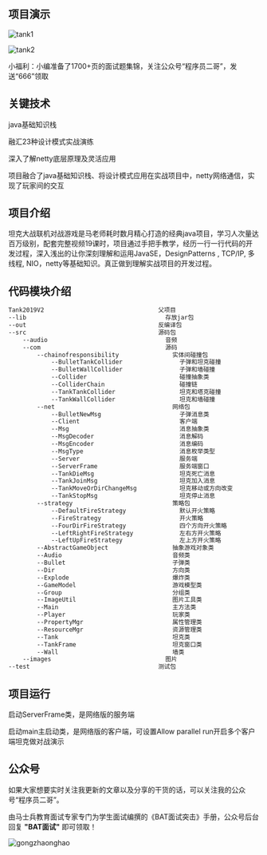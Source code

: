 ## 项目演示

![tank1](github-readme.assets/tank1.png)

![tank2](github-readme.assets/tank2.png)

小福利：小编准备了1700+页的面试题集锦，关注公众号“程序员二哥”，发送“666”领取

## 关键技术

java基础知识栈

融汇23种设计模式实战演练

深入了解netty底层原理及灵活应用

项目融合了java基础知识栈、将设计模式应用在实战项目中，netty网络通信，实现了玩家间的交互



## 项目介绍

坦克大战联机对战游戏是马老师耗时数月精心打造的经典java项目，学习人次量达百万级别，配套完整视频19课时，项目通过手把手教学，经历一行一行代码的开发过程，深入浅出的让你深刻理解和运用JavaSE，DesignPatterns , TCP/IP, 多线程, NIO，netty等基础知识。真正做到理解实战项目的开发过程。



## 代码模块介绍

```xml
Tank2019V2                                父项目
--lib   	                                存放jar包
--out                                     反编译包
--src                                     源码包
	--audio                                 音频
	--com                                   源码
		--chainofresponsibility               实体间碰撞包
			--BulletTankCollider                子弹和坦克碰撞
			--BulletWallCollider                子弹和墙碰撞
			--Collider                          碰撞抽象类
			--ColliderChain                     碰撞链
			--TankTankCollider                  坦克和塔克碰撞
			--TankWallCollider                  坦克和墙碰撞
		--net                                 网络包
			--BulletNewMsg                      子弹消息类
			--Client                            客户端
			--Msg                               消息抽象类
			--MsgDecoder                        消息解码
			--MsgEncoder                        消息编码
			--MsgType                           消息枚举类型
			--Server                            服务端
			--ServerFrame                       服务端窗口
			--TankDieMsg                        坦克死亡消息
			--TankJoinMsg                       坦克加入消息
			--TankMoveOrDirChangeMsg            坦克移动或方向改变
			--TankStopMsg                       坦克停止消息
		--strategy                            策略包
			--DefaultFireStrategy               默认开火策略
			--FireStrategy                      开火策略
			--FourDirFireStrategy               四个方向开火策略
			--LeftRightFireStrategy             左右方开火策略
			--LeftUpFireStrategy                左上方开火策略
		--AbstractGameObject                  抽象游戏对象类
		--Audio                               音频类
		--Bullet                              子弹类
		--Dir                                 方向类
		--Explode                             爆炸类
		--GameModel                           游戏模型类
		--Group                               分组类
		--ImageUtil                           图片工具类
		--Main                                主方法类
		--Player                              玩家类
		--PropertyMgr                         属性管理类
		--ResourceMgr                         资源管理类
		--Tank                                坦克类
		--TankFrame                           坦克窗口类
		--Wall                                墙类
	--images                                图片
--test                                    测试包
```



## 项目运行

启动ServerFrame类，是网络版的服务端

启动main主启动类，是网络版的客户端，可设置Allow parallel run开启多个客户端坦克做对战演示



## 公众号

如果大家想要实时关注我更新的文章以及分享的干货的话，可以关注我的公众号“程序员二哥”。

由马士兵教育面试专家专门为学生面试编撰的《BAT面试突击》手册，公众号后台回复 **"BAT面试"** 即可领取！

![gongzhaonghao](github-readme.assets/gongzhaonghao.png)

